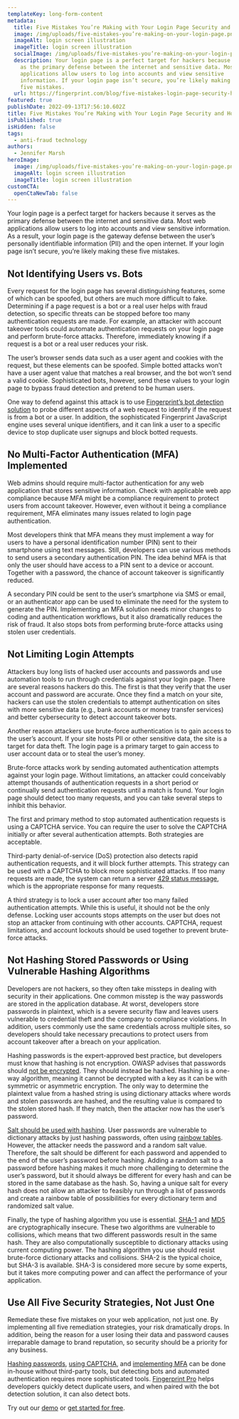 ```yaml
---
templateKey: long-form-content
metadata:
  title: Five Mistakes You’re Making with Your Login Page Security and How to Fix Them
  image: /img/uploads/five-mistakes-you’re-making-on-your-login-page.png
  imageAlt: login screen illustration
  imageTitle: login screen illustration
  socialImage: /img/uploads/five-mistakes-you’re-making-on-your-login-page.png
  description: Your login page is a perfect target for hackers because it serves
    as the primary defense between the internet and sensitive data. Most web
    applications allow users to log into accounts and view sensitive
    information. If your login page isn’t secure, you’re likely making these
    five mistakes.
  url: https://fingerprint.com/blog/five-mistakes-login-page-security-how-to-fix
featured: true
publishDate: 2022-09-13T17:56:10.602Z
title: Five Mistakes You’re Making with Your Login Page Security and How to Fix Them
isPublished: true
isHidden: false
tags:
  - anti-fraud technology
authors:
  - Jennifer Marsh
heroImage:
  image: /img/uploads/five-mistakes-you’re-making-on-your-login-page.png
  imageAlt: login screen illustration
  imageTitle: login screen illustration
customCTA:
  openCtaNewTab: false
---
```

Your login page is a perfect target for hackers because it serves as the primary defense between the internet and sensitive data. Most web applications allow users to log into accounts and view sensitive information. As a result, your login page is the gateway defense between the user’s personally identifiable information (PII) and the open internet. If your login page isn’t secure, you’re likely making these five mistakes.

## Not Identifying Users vs. Bots

Every request for the login page has several distinguishing features, some of which can be spoofed, but others are much more difficult to fake. Determining if a page request is a bot or a real user helps with fraud detection, so specific threats can be stopped before too many authentication requests are made. For example, an attacker with account takeover tools could automate authentication requests on your login page and perform brute-force attacks. Therefore, immediately knowing if a request is a bot or a real user reduces your risk.

The user’s browser sends data such as a user agent and cookies with the request, but these elements can be spoofed. Simple botted attacks won’t have a user agent value that matches a real browser, and the bot won’t send a valid cookie. Sophisticated bots, however, send these values to your login page to bypass fraud detection and pretend to be human users.

One way to defend against this attack is to use [Fingerprint’s bot detection solution](https://fingerprint.com/products/bot-detection/) to probe different aspects of a web request to identify if the request is from a bot or a user. In addition, the sophisticated Fingerprint JavaScript engine uses several unique identifiers, and it can link a user to a specific device to stop duplicate user signups and block botted requests.

## No Multi-Factor Authentication (MFA) Implemented

Web admins should require multi-factor authentication for any web application that stores sensitive information. Check with applicable web app compliance because MFA might be a compliance requirement to protect users from account takeover. However, even without it being a compliance requirement, MFA eliminates many issues related to login page authentication.

Most developers think that MFA means they must implement a way for users to have a personal identification number (PIN) sent to their smartphone using text messages. Still, developers can use various methods to send users a secondary authentication PIN. The idea behind MFA is that only the user should have access to a PIN sent to a device or account. Together with a password, the chance of account takeover is significantly reduced.

A secondary PIN could be sent to the user’s smartphone via SMS or email, or an authenticator app can be used to eliminate the need for the system to generate the PIN. Implementing an MFA solution needs minor changes to coding and authentication workflows, but it also dramatically reduces the risk of fraud. It also stops bots from performing brute-force attacks using stolen user credentials.

## Not Limiting Login Attempts

Attackers buy long lists of hacked user accounts and passwords and use automation tools to run through credentials against your login page. There are several reasons hackers do this. The first is that they verify that the user account and password are accurate. Once they find a match on your site, hackers can use the stolen credentials to attempt authentication on sites with more sensitive data (e.g., bank accounts or money transfer services) and better cybersecurity to detect account takeover bots. 

Another reason attackers use brute-force authentication is to gain access to the user’s account. If your site hosts PII or other sensitive data, the site is a target for data theft. The login page is a primary target to gain access to user account data or to steal the user’s money. 

Brute-force attacks work by sending automated authentication attempts against your login page. Without limitations, an attacker could conceivably attempt thousands of authentication requests in a short period or continually send authentication requests until a match is found. Your login page should detect too many requests, and you can take several steps to inhibit this behavior.

The first and primary method to stop automated authentication requests is using a CAPTCHA service. You can require the user to solve the CAPTCHA initially or after several authentication attempts. Both strategies are acceptable. 

Third-party denial-of-service (DoS) protection also detects rapid authentication requests, and it will block further attempts. This strategy can be used with a CAPTCHA to block more sophisticated attacks. If too many requests are made, the system can return a server [429 status message](https://www.rfc-editor.org/rfc/rfc6585#section-4), which is the appropriate response for many requests.

A third strategy is to lock a user account after too many failed authentication attempts. While this is useful, it should not be the only defense. Locking user accounts stops attempts on the user but does not stop an attacker from continuing with other accounts. CAPTCHA, request limitations, and account lockouts should be used together to prevent brute-force attacks.

## Not Hashing Stored Passwords or Using Vulnerable Hashing Algorithms

Developers are not hackers, so they often take missteps in dealing with security in their applications. One common misstep is the way passwords are stored in the application database. At worst, developers store passwords in plaintext, which is a severe security flaw and leaves users vulnerable to credential theft and the company to compliance violations. In addition, users commonly use the same credentials across multiple sites, so developers should take necessary precautions to protect users from account takeover after a breach on your application.

Hashing passwords is the expert-approved best practice, but developers must know that hashing is not encryption. OWASP advises that passwords should [not be encrypted](https://cheatsheetseries.owasp.org/cheatsheets/Password_Storage_Cheat_Sheet.html). They should instead be hashed. Hashing is a one-way algorithm, meaning it cannot be decrypted with a key as it can be with symmetric or asymmetric encryption. The only way to determine the plaintext value from a hashed string is using dictionary attacks where words and stolen passwords are hashed, and the resulting value is compared to the stolen stored hash. If they match, then the attacker now has the user’s password.

[Salt should be used with hashing](https://auth0.com/blog/adding-salt-to-hashing-a-better-way-to-store-passwords/). User passwords are vulnerable to dictionary attacks by just hashing passwords, often using [rainbow tables](https://www.sciencedirect.com/topics/computer-science/rainbow-table#:~:text=Rainbow%20tables%20are%20tables%20of,it%20to%20the%20stored%20hash.). However, the attacker needs the password and a random salt value. Therefore, the salt should be different for each password and appended to the end of the user’s password before hashing. Adding a random salt to a password before hashing makes it much more challenging to determine the user’s password, but it should always be different for every hash and can be stored in the same database as the hash. So, having a unique salt for every hash does not allow an attacker to feasibly run through a list of passwords and create a rainbow table of possibilities for every dictionary term and randomized salt value.

Finally, the type of hashing algorithm you use is essential. [SHA-1](https://en.wikipedia.org/wiki/SHA-1) and [MD5](https://en.wikipedia.org/wiki/MD5) are cryptographically insecure. These two algorithms are vulnerable to collisions, which means that two different passwords result in the same hash. They are also computationally susceptible to dictionary attacks using current computing power. The hashing algorithm you use should resist brute-force dictionary attacks and collisions. SHA-2 is the typical choice, but SHA-3 is available. SHA-3 is considered more secure by some experts, but it takes more computing power and can affect the performance of your application.

## Use All Five Security Strategies, Not Just One

Remediate these five mistakes on your web application, not just one. By implementing all five remediation strategies, your risk dramatically drops. In addition, being the reason for a user losing their data and password causes irreparable damage to brand reputation, so security should be a priority for any business.

[Hashing passwords](https://auth0.com/blog/hashing-passwords-one-way-road-to-security/), [using CAPTCHA](https://www.makeuseof.com/captcha-validation-html-css-javascript/), and [implementing MFA](https://www.okta.com/resources/whitepaper/8-steps-for-effectively-deploying-mfa/) can be done in-house without third-party tools, but detecting bots and automated authentication requires more sophisticated tools. [Fingerprint Pro](https://fingerprint.com/products/device-identification/) helps developers quickly detect duplicate users, and when paired with the bot detection solution, it can also detect bots. 

Try out our [demo](https://fingerprint.com/demo/) or [get started for free](https://fingerprint.com/products/bot-detection/).